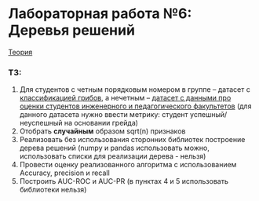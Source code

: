 # Лабораторная работа №6: Деревья решений
[Теория](https://docs.yandex.ru/docs/view?url=ya-browser%3A%2F%2F4DT1uXEPRrJRXlUFoewruIahFDye-c3wQPioFsQt3LKbfd7eQM0EIRLvX5x2D_92fJbQdDfXGxL6Is77aeu15n-rrxyYV9KyZdlOVpQdMnUk1G0bbHJtXFeVXOQ2UYoXJvKE3ZLeQqUcscNU-9V1CA%3D%3D%3Fsign%3D0j9chAXI0HwAtPAp4dBpUpVMeQuEvOaqFvI2pzjyC9I%3D&name=Дерево%20решений.docx)

### ТЗ:

1. Для студентов с четным порядковым номером в группе – датасет с [классификацией грибов](https://archive.ics.uci.edu/ml/datasets/Mushroom), а нечетным – [датасет с данными про оценки студентов инженерного и педагогического факультетов](https://archive.ics.uci.edu/dataset/856/higher+education+students+performance+evaluation) (для данного датасета нужно ввести метрику: студент успешный/неуспешный на основании грейда)
2. Отобрать **случайным** образом sqrt(n) признаков
3. Реализовать без использования сторонних библиотек построение дерева решений (numpy и pandas использовать можно, использовать списки для реализации  дерева - нельзя)
4. Провести оценку реализованного алгоритма с использованием Accuracy, precision и recall
5. Построить AUC-ROC и AUC-PR (в пунктах 4 и 5 использовать библиотеки нельзя)